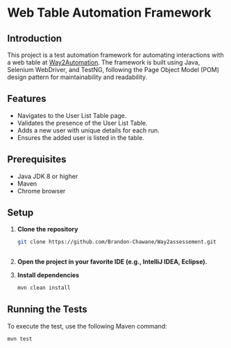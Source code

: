 # Web Table Automation Framework

## Introduction

This project is a test automation framework for automating interactions with a web table at [Way2Automation](https://www.way2automation.com/angularjs-protractor/webtables/). The framework is built using Java, Selenium WebDriver, and TestNG, following the Page Object Model (POM) design pattern for maintainability and readability.

## Features

- Navigates to the User List Table page.
- Validates the presence of the User List Table.
- Adds a new user with unique details for each run.
- Ensures the added user is listed in the table.

## Prerequisites

- Java JDK 8 or higher
- Maven
- Chrome browser


## Setup

1. **Clone the repository**
    ```sh
    git clone https://github.com/Brandon-Chawane/Way2assessement.git
  
    ```

2. **Open the project in your favorite IDE (e.g., IntelliJ IDEA, Eclipse).**

3. **Install dependencies**
    ```sh
    mvn clean install
    ```

## Running the Tests

To execute the test, use the following Maven command:
```sh
mvn test


